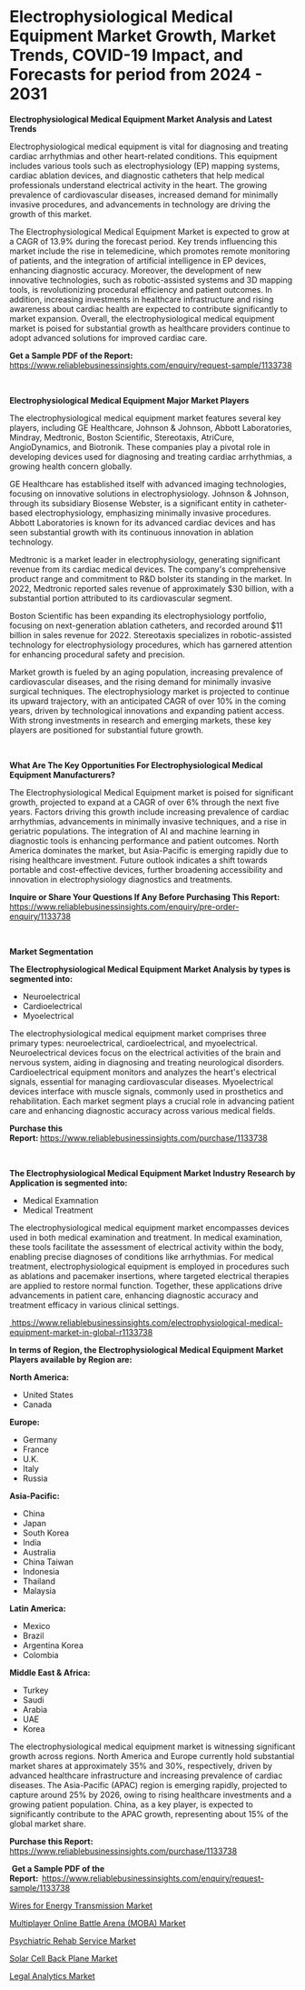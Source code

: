 <p><h1>Electrophysiological Medical Equipment Market Growth, Market Trends, COVID-19 Impact, and Forecasts for period from 2024 - 2031</h1></p><p><strong>Electrophysiological Medical Equipment Market Analysis and Latest Trends</strong></p>
<p><p>Electrophysiological medical equipment is vital for diagnosing and treating cardiac arrhythmias and other heart-related conditions. This equipment includes various tools such as electrophysiology (EP) mapping systems, cardiac ablation devices, and diagnostic catheters that help medical professionals understand electrical activity in the heart. The growing prevalence of cardiovascular diseases, increased demand for minimally invasive procedures, and advancements in technology are driving the growth of this market.</p><p>The Electrophysiological Medical Equipment Market is expected to grow at a CAGR of 13.9% during the forecast period. Key trends influencing this market include the rise in telemedicine, which promotes remote monitoring of patients, and the integration of artificial intelligence in EP devices, enhancing diagnostic accuracy. Moreover, the development of new innovative technologies, such as robotic-assisted systems and 3D mapping tools, is revolutionizing procedural efficiency and patient outcomes. In addition, increasing investments in healthcare infrastructure and rising awareness about cardiac health are expected to contribute significantly to market expansion. Overall, the electrophysiological medical equipment market is poised for substantial growth as healthcare providers continue to adopt advanced solutions for improved cardiac care.</p></p>
<p><strong>Get a Sample PDF of the Report:&nbsp;</strong> <a href="https://www.reliablebusinessinsights.com/enquiry/request-sample/1133738?utm_campaign=96&utm_medium=2&utm_source=Github&utm_content=ia&utm_term=07102024&utm_id=electrophysiological-medical-equipment">https://www.reliablebusinessinsights.com/enquiry/request-sample/1133738</a></p>
<p>&nbsp;</p>
<p><strong>Electrophysiological Medical Equipment Major Market Players</strong></p>
<p><p>The electrophysiological medical equipment market features several key players, including GE Healthcare, Johnson & Johnson, Abbott Laboratories, Mindray, Medtronic, Boston Scientific, Stereotaxis, AtriCure, AngioDynamics, and Biotronik. These companies play a pivotal role in developing devices used for diagnosing and treating cardiac arrhythmias, a growing health concern globally.</p><p>GE Healthcare has established itself with advanced imaging technologies, focusing on innovative solutions in electrophysiology. Johnson & Johnson, through its subsidiary Biosense Webster, is a significant entity in catheter-based electrophysiology, emphasizing minimally invasive procedures. Abbott Laboratories is known for its advanced cardiac devices and has seen substantial growth with its continuous innovation in ablation technology. </p><p>Medtronic is a market leader in electrophysiology, generating significant revenue from its cardiac medical devices. The company's comprehensive product range and commitment to R&D bolster its standing in the market. In 2022, Medtronic reported sales revenue of approximately $30 billion, with a substantial portion attributed to its cardiovascular segment.</p><p>Boston Scientific has been expanding its electrophysiology portfolio, focusing on next-generation ablation catheters, and recorded around $11 billion in sales revenue for 2022. Stereotaxis specializes in robotic-assisted technology for electrophysiology procedures, which has garnered attention for enhancing procedural safety and precision.</p><p>Market growth is fueled by an aging population, increasing prevalence of cardiovascular diseases, and the rising demand for minimally invasive surgical techniques. The electrophysiology market is projected to continue its upward trajectory, with an anticipated CAGR of over 10% in the coming years, driven by technological innovations and expanding patient access. With strong investments in research and emerging markets, these key players are positioned for substantial future growth.</p></p>
<p>&nbsp;</p>
<p><strong>What Are The Key Opportunities For Electrophysiological Medical Equipment Manufacturers?</strong></p>
<p><p>The Electrophysiological Medical Equipment market is poised for significant growth, projected to expand at a CAGR of over 6% through the next five years. Factors driving this growth include increasing prevalence of cardiac arrhythmias, advancements in minimally invasive techniques, and a rise in geriatric populations. The integration of AI and machine learning in diagnostic tools is enhancing performance and patient outcomes. North America dominates the market, but Asia-Pacific is emerging rapidly due to rising healthcare investment. Future outlook indicates a shift towards portable and cost-effective devices, further broadening accessibility and innovation in electrophysiology diagnostics and treatments.</p></p>
<p><strong>Inquire or Share Your Questions If Any Before Purchasing This Report:</strong> <a href="https://www.reliablebusinessinsights.com/enquiry/pre-order-enquiry/1133738?utm_campaign=96&utm_medium=2&utm_source=Github&utm_content=ia&utm_term=07102024&utm_id=electrophysiological-medical-equipment">https://www.reliablebusinessinsights.com/enquiry/pre-order-enquiry/1133738</a></p>
<p>&nbsp;</p>
<p><strong>Market Segmentation</strong></p>
<p><strong>The Electrophysiological Medical Equipment Market Analysis by types is segmented into:</strong></p>
<p><ul><li>Neuroelectrical</li><li>Cardioelectrical</li><li>Myoelectrical</li></ul></p>
<p><p>The electrophysiological medical equipment market comprises three primary types: neuroelectrical, cardioelectrical, and myoelectrical. Neuroelectrical devices focus on the electrical activities of the brain and nervous system, aiding in diagnosing and treating neurological disorders. Cardioelectrical equipment monitors and analyzes the heart's electrical signals, essential for managing cardiovascular diseases. Myoelectrical devices interface with muscle signals, commonly used in prosthetics and rehabilitation. Each market segment plays a crucial role in advancing patient care and enhancing diagnostic accuracy across various medical fields.</p></p>
<p><strong>Purchase this Report:&nbsp;</strong><a href="https://www.reliablebusinessinsights.com/purchase/1133738?utm_campaign=96&utm_medium=2&utm_source=Github&utm_content=ia&utm_term=07102024&utm_id=electrophysiological-medical-equipment">https://www.reliablebusinessinsights.com/purchase/1133738</a></p>
<p>&nbsp;</p>
<p><strong>The Electrophysiological Medical Equipment Market Industry Research by Application is segmented into:</strong></p>
<p><ul><li>Medical Examnation</li><li>Medical Treatment</li></ul></p>
<p><p>The electrophysiological medical equipment market encompasses devices used in both medical examination and treatment. In medical examination, these tools facilitate the assessment of electrical activity within the body, enabling precise diagnoses of conditions like arrhythmias. For medical treatment, electrophysiological equipment is employed in procedures such as ablations and pacemaker insertions, where targeted electrical therapies are applied to restore normal function. Together, these applications drive advancements in patient care, enhancing diagnostic accuracy and treatment efficacy in various clinical settings.</p></p>
<p><a href="https://www.reliablebusinessinsights.com/electrophysiological-medical-equipment-market-in-global-r1133738?utm_campaign=96&utm_medium=2&utm_source=Github&utm_content=ia&utm_term=07102024&utm_id=electrophysiological-medical-equipment">&nbsp;https://www.reliablebusinessinsights.com/electrophysiological-medical-equipment-market-in-global-r1133738</a></p>
<p><strong>In terms of Region, the Electrophysiological Medical Equipment Market Players available by Region are:</strong></p>
<p>
    <p> <strong> North America: </strong>
        <ul>
            <li>United States</li>
            <li>Canada</li>
        </ul>
        </p> 
    <p> <strong> Europe: </strong>
        <ul>
            <li>Germany</li>
            <li>France</li>
            <li>U.K.</li>
            <li>Italy</li>
            <li>Russia</li>
        </ul>
        </p> 
    <p> <strong> Asia-Pacific: </strong>
        <ul>
            <li>China</li>
            <li>Japan</li>
            <li>South Korea</li>
            <li>India</li>
            <li>Australia</li>
            <li>China Taiwan</li>
            <li>Indonesia</li>
            <li>Thailand</li>
            <li>Malaysia</li>
        </ul>
        </p> 
    <p> <strong> Latin America: </strong>
        <ul>
            <li>Mexico</li>
            <li>Brazil</li>
            <li>Argentina Korea</li>
            <li>Colombia</li>
        </ul>
        </p> 
    <p> <strong> Middle East & Africa: </strong>
        <ul>
            <li>Turkey</li>
            <li>Saudi</li>
            <li>Arabia</li>
            <li>UAE</li>
            <li>Korea</li>
        </ul>
    </p>
    </p>
<p><p>The electrophysiological medical equipment market is witnessing significant growth across regions. North America and Europe currently hold substantial market shares at approximately 35% and 30%, respectively, driven by advanced healthcare infrastructure and increasing prevalence of cardiac diseases. The Asia-Pacific (APAC) region is emerging rapidly, projected to capture around 25% by 2026, owing to rising healthcare investments and a growing patient population. China, as a key player, is expected to significantly contribute to the APAC growth, representing about 15% of the global market share.</p></p>
<p><strong>Purchase this Report: </strong><a href="https://www.reliablebusinessinsights.com/purchase/1133738?utm_campaign=96&utm_medium=2&utm_source=Github&utm_content=ia&utm_term=07102024&utm_id=electrophysiological-medical-equipment">https://www.reliablebusinessinsights.com/purchase/1133738</a></p>
<p>&nbsp;<strong>Get a Sample PDF of the Report:&nbsp;&nbsp;</strong><a href="https://www.reliablebusinessinsights.com/enquiry/request-sample/1133738?utm_campaign=96&utm_medium=2&utm_source=Github&utm_content=ia&utm_term=07102024&utm_id=electrophysiological-medical-equipment">https://www.reliablebusinessinsights.com/enquiry/request-sample/1133738</a></p>
<p><strong></strong></p>
<p><p><a href="https://issuu.com/reportprime-2/docs/wires-for-energy-transmission-marke_181125865cf059?utm_campaign=96&utm_medium=2&utm_source=Github&utm_content=ia&utm_term=07102024&utm_id=electrophysiological-medical-equipment">Wires for Energy Transmission Market</a></p><p><a href="https://github.com/DianaWilson796/Market-Research-Report-List-1/blob/main/multiplayer-online-battle-arena-moba-market.md?utm_campaign=96&utm_medium=2&utm_source=Github&utm_content=ia&utm_term=07102024&utm_id=electrophysiological-medical-equipment">Multiplayer Online Battle Arena (MOBA) Market</a></p><p><a href="https://github.com/LacThu1/Market-Research-Report-List-1/blob/main/psychiatric-rehab-service-market.md?utm_campaign=96&utm_medium=2&utm_source=Github&utm_content=ia&utm_term=07102024&utm_id=electrophysiological-medical-equipment">Psychiatric Rehab Service Market</a></p><p><a href="https://issuu.com/reportprime-2/docs/solar-cell-back-plane-market-size-2_3223fb86b3d78f?utm_campaign=96&utm_medium=2&utm_source=Github&utm_content=ia&utm_term=07102024&utm_id=electrophysiological-medical-equipment">Solar Cell Back Plane Market</a></p><p><a href="https://www.linkedin.com/pulse/legal-analytics-industry-sector-new-technologies-market-yp5he?utm_campaign=96&utm_medium=2&utm_source=Github&utm_content=ia&utm_term=07102024&utm_id=electrophysiological-medical-equipment">Legal Analytics Market</a></p></p>